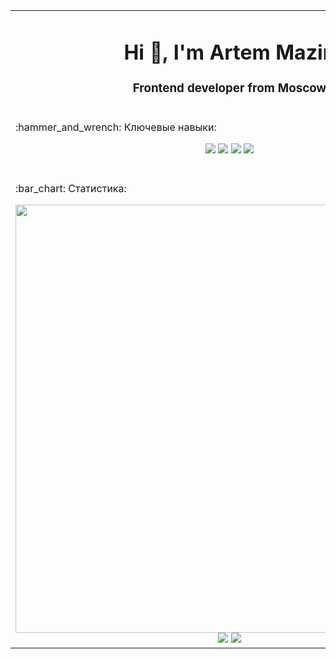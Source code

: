  <table>
  <tbody>
   <tr>
      <td>
       <h1 align="center">Hi 👋, I'm Artem Mazin</h1>
       <h3 align="center">Frontend developer from Moscow</h3>
      </td>
    </tr>
    <tr>
      <td>
        <p>:hammer_and_wrench: Ключевые навыки:</p>
        <div align="center">
          <img src="https://img.shields.io/badge/react-%2320232a.svg?style=for-the-badge&logo=react&logoColor=%2361DAFB"/>
          <img src="https://img.shields.io/badge/redux-%23593d88.svg?style=for-the-badge&logo=redux&logoColor=white"/>
          <img src="https://img.shields.io/badge/typescript-%23007ACC.svg?style=for-the-badge&logo=typescript&logoColor=white"/>
          <img src="https://img.shields.io/badge/Next-black?style=for-the-badge&logo=next.js&logoColor=white"/>
        </div>
         <br />
      </td>
    </tr>
    <tr>
      <td >
        <p>:bar_chart: Статистика:</p>
        <div align="center">
          <img src="http://github-profile-summary-cards.vercel.app/api/cards/profile-details?username=ArtemMazin&theme=default" width="685px"/>
          <img src="http://github-profile-summary-cards.vercel.app/api/cards/repos-per-language?username=ArtemMazin&theme=default"/>
          <img src="http://github-profile-summary-cards.vercel.app/api/cards/stats?username=ArtemMazin&theme=default"/>
        </div>
      </td>
    </tr>
  </tbody>
</table>
  
  
